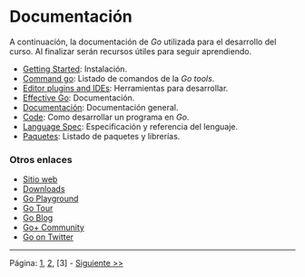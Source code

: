 # Documentación

A continuación, la documentación de *Go* utilizada para el desarrollo del curso. Al finalizar serán recursos útiles para seguir aprendiendo.

* [Getting Started](https://golang.org/doc/install): Instalación.
* [Command go](https://golang.org/cmd/go/): Listado de comandos de la *Go tools*.
* [Editor plugins and IDEs](https://golang.org/doc/editors.html): Herramientas para desarrollar.
* [Effective Go](https://golang.org/doc/effective_go.html): Documentación.
* [Documentación](https://golang.org/doc/): Documentación general.
* [Code](https://golang.org/doc/code.html): Como desarrollar un programa en *Go*.
* [Language Spec](https://golang.org/ref/spec): Especificación y referencia del lenguaje.
* [Paquetes](https://golang.org/pkg/): Listado de paquetes y librerías.

### Otros enlaces
* [Sitio web](https://golang.org/)
* [Downloads](https://golang.org/dl/)
* [Go Playground](https://play.golang.org/)
* [Go Tour](https://tour.golang.org/)
* [Go Blog](https://blog.golang.org/)
* [Go+ Community](https://plus.google.com/communities/114112804251407510571)
* [Go on Twitter](https://twitter.com/golang)
___

Página: [1](./lectura-1.md), [2](./lectura-2.md), [3] - [Siguiente >>](./lectura-4.md)
